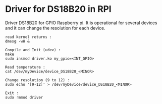 # Driver for DS18B20 in RPI

Driver DS18B20 for GPIO Raspberry pi. It is operational for several devices and it can change the resolution for each device.

```
read kernel returns :
dmesg -wH &

Compile and Init (udev) :
make
sudo insmod driver.ko my_gpio=<INT_GPIO> 

Read temperature :
cat /dev/myDevice/device_DS18B20_<MINOR>

Change resolution (9 to 12) :
sudo echo '[9-12]' > /dev/myDevice/device_DS18B20_<MINOR>

Exit :
sudo rmmod driver
```